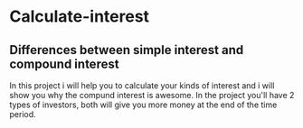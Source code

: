 # Calculate-interest

## Differences between simple interest and compound interest

In this project i will help you to calculate your kinds of interest and i will show you why the compund interest is awesome.
In the project you'll have 2 types of investors, both will give you more money at the end of the time period.

